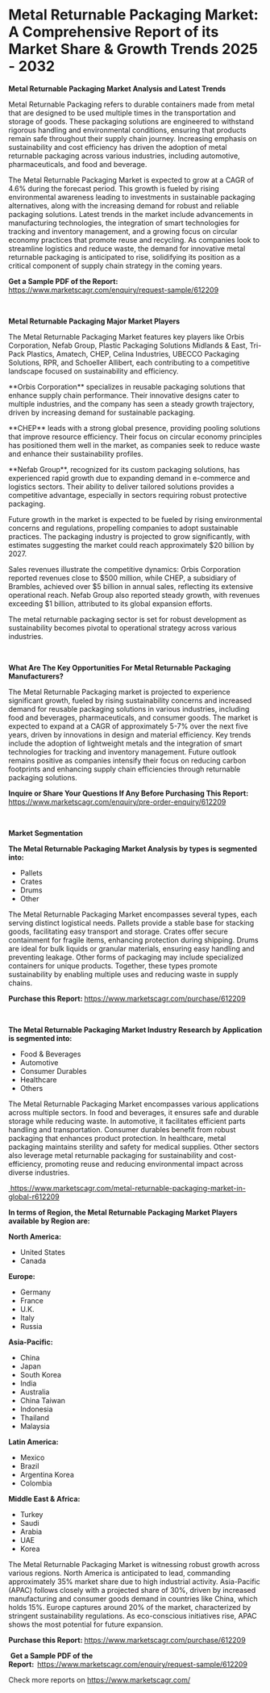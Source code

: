 <p><h1>Metal Returnable Packaging Market: A Comprehensive Report of its Market Share & Growth Trends 2025 - 2032</h1></p><p><strong>Metal Returnable Packaging Market Analysis and Latest Trends</strong></p>
<p><p>Metal Returnable Packaging refers to durable containers made from metal that are designed to be used multiple times in the transportation and storage of goods. These packaging solutions are engineered to withstand rigorous handling and environmental conditions, ensuring that products remain safe throughout their supply chain journey. Increasing emphasis on sustainability and cost efficiency has driven the adoption of metal returnable packaging across various industries, including automotive, pharmaceuticals, and food and beverage.</p><p>The Metal Returnable Packaging Market is expected to grow at a CAGR of 4.6% during the forecast period. This growth is fueled by rising environmental awareness leading to investments in sustainable packaging alternatives, along with the increasing demand for robust and reliable packaging solutions. Latest trends in the market include advancements in manufacturing technologies, the integration of smart technologies for tracking and inventory management, and a growing focus on circular economy practices that promote reuse and recycling. As companies look to streamline logistics and reduce waste, the demand for innovative metal returnable packaging is anticipated to rise, solidifying its position as a critical component of supply chain strategy in the coming years.</p></p>
<p><strong>Get a Sample PDF of the Report:&nbsp;</strong> <a href="https://www.marketscagr.com/enquiry/request-sample/612209?utm_campaign=2990&utm_medium=2&utm_source=Github&utm_content=ia&utm_term=23032025&utm_id=metal-returnable-packaging">https://www.marketscagr.com/enquiry/request-sample/612209</a></p>
<p>&nbsp;</p>
<p><strong>Metal Returnable Packaging Major Market Players</strong></p>
<p><p>The Metal Returnable Packaging Market features key players like Orbis Corporation, Nefab Group, Plastic Packaging Solutions Midlands & East, Tri-Pack Plastics, Amatech, CHEP, Celina Industries, UBECCO Packaging Solutions, RPR, and Schoeller Allibert, each contributing to a competitive landscape focused on sustainability and efficiency.</p><p>**Orbis Corporation** specializes in reusable packaging solutions that enhance supply chain performance. Their innovative designs cater to multiple industries, and the company has seen a steady growth trajectory, driven by increasing demand for sustainable packaging. </p><p>**CHEP** leads with a strong global presence, providing pooling solutions that improve resource efficiency. Their focus on circular economy principles has positioned them well in the market, as companies seek to reduce waste and enhance their sustainability profiles.</p><p>**Nefab Group**, recognized for its custom packaging solutions, has experienced rapid growth due to expanding demand in e-commerce and logistics sectors. Their ability to deliver tailored solutions provides a competitive advantage, especially in sectors requiring robust protective packaging.</p><p>Future growth in the market is expected to be fueled by rising environmental concerns and regulations, propelling companies to adopt sustainable practices. The packaging industry is projected to grow significantly, with estimates suggesting the market could reach approximately $20 billion by 2027.</p><p>Sales revenues illustrate the competitive dynamics: Orbis Corporation reported revenues close to $500 million, while CHEP, a subsidiary of Brambles, achieved over $5 billion in annual sales, reflecting its extensive operational reach. Nefab Group also reported steady growth, with revenues exceeding $1 billion, attributed to its global expansion efforts.</p><p>The metal returnable packaging sector is set for robust development as sustainability becomes pivotal to operational strategy across various industries.</p></p>
<p>&nbsp;</p>
<p><strong>What Are The Key Opportunities For Metal Returnable Packaging Manufacturers?</strong></p>
<p><p>The Metal Returnable Packaging market is projected to experience significant growth, fueled by rising sustainability concerns and increased demand for reusable packaging solutions in various industries, including food and beverages, pharmaceuticals, and consumer goods. The market is expected to expand at a CAGR of approximately 5-7% over the next five years, driven by innovations in design and material efficiency. Key trends include the adoption of lightweight metals and the integration of smart technologies for tracking and inventory management. Future outlook remains positive as companies intensify their focus on reducing carbon footprints and enhancing supply chain efficiencies through returnable packaging solutions.</p></p>
<p><strong>Inquire or Share Your Questions If Any Before Purchasing This Report:</strong> <a href="https://www.marketscagr.com/enquiry/pre-order-enquiry/612209?utm_campaign=2990&utm_medium=2&utm_source=Github&utm_content=ia&utm_term=23032025&utm_id=metal-returnable-packaging">https://www.marketscagr.com/enquiry/pre-order-enquiry/612209</a></p>
<p>&nbsp;</p>
<p><strong>Market Segmentation</strong></p>
<p><strong>The Metal Returnable Packaging Market Analysis by types is segmented into:</strong></p>
<p><ul><li>Pallets</li><li>Crates</li><li>Drums</li><li>Other</li></ul></p>
<p><p>The Metal Returnable Packaging Market encompasses several types, each serving distinct logistical needs. Pallets provide a stable base for stacking goods, facilitating easy transport and storage. Crates offer secure containment for fragile items, enhancing protection during shipping. Drums are ideal for bulk liquids or granular materials, ensuring easy handling and preventing leakage. Other forms of packaging may include specialized containers for unique products. Together, these types promote sustainability by enabling multiple uses and reducing waste in supply chains.</p></p>
<p><strong>Purchase this Report:&nbsp;</strong><a href="https://www.marketscagr.com/purchase/612209?utm_campaign=2990&utm_medium=2&utm_source=Github&utm_content=ia&utm_term=23032025&utm_id=metal-returnable-packaging">https://www.marketscagr.com/purchase/612209</a></p>
<p>&nbsp;</p>
<p><strong>The Metal Returnable Packaging Market Industry Research by Application is segmented into:</strong></p>
<p><ul><li>Food & Beverages</li><li>Automotive</li><li>Consumer Durables</li><li>Healthcare</li><li>Others</li></ul></p>
<p><p>The Metal Returnable Packaging Market encompasses various applications across multiple sectors. In food and beverages, it ensures safe and durable storage while reducing waste. In automotive, it facilitates efficient parts handling and transportation. Consumer durables benefit from robust packaging that enhances product protection. In healthcare, metal packaging maintains sterility and safety for medical supplies. Other sectors also leverage metal returnable packaging for sustainability and cost-efficiency, promoting reuse and reducing environmental impact across diverse industries.</p></p>
<p><a href="https://www.marketscagr.com/metal-returnable-packaging-market-in-global-r612209?utm_campaign=2990&utm_medium=2&utm_source=Github&utm_content=ia&utm_term=23032025&utm_id=metal-returnable-packaging">&nbsp;https://www.marketscagr.com/metal-returnable-packaging-market-in-global-r612209</a></p>
<p><strong>In terms of Region, the Metal Returnable Packaging Market Players available by Region are:</strong></p>
<p>
    <p> <strong> North America: </strong>
        <ul>
            <li>United States</li>
            <li>Canada</li>
        </ul>
        </p> 
    <p> <strong> Europe: </strong>
        <ul>
            <li>Germany</li>
            <li>France</li>
            <li>U.K.</li>
            <li>Italy</li>
            <li>Russia</li>
        </ul>
        </p> 
    <p> <strong> Asia-Pacific: </strong>
        <ul>
            <li>China</li>
            <li>Japan</li>
            <li>South Korea</li>
            <li>India</li>
            <li>Australia</li>
            <li>China Taiwan</li>
            <li>Indonesia</li>
            <li>Thailand</li>
            <li>Malaysia</li>
        </ul>
        </p> 
    <p> <strong> Latin America: </strong>
        <ul>
            <li>Mexico</li>
            <li>Brazil</li>
            <li>Argentina Korea</li>
            <li>Colombia</li>
        </ul>
        </p> 
    <p> <strong> Middle East & Africa: </strong>
        <ul>
            <li>Turkey</li>
            <li>Saudi</li>
            <li>Arabia</li>
            <li>UAE</li>
            <li>Korea</li>
        </ul>
    </p>
    </p>
<p><p>The Metal Returnable Packaging Market is witnessing robust growth across various regions. North America is anticipated to lead, commanding approximately 35% market share due to high industrial activity. Asia-Pacific (APAC) follows closely with a projected share of 30%, driven by increased manufacturing and consumer goods demand in countries like China, which holds 15%. Europe captures around 20% of the market, characterized by stringent sustainability regulations. As eco-conscious initiatives rise, APAC shows the most potential for future expansion.</p></p>
<p><strong>Purchase this Report: </strong><a href="https://www.marketscagr.com/purchase/612209?utm_campaign=2990&utm_medium=2&utm_source=Github&utm_content=ia&utm_term=23032025&utm_id=metal-returnable-packaging">https://www.marketscagr.com/purchase/612209</a></p>
<p>&nbsp;<strong>Get a Sample PDF of the Report:&nbsp;&nbsp;</strong><a href="https://www.marketscagr.com/enquiry/request-sample/612209?utm_campaign=2990&utm_medium=2&utm_source=Github&utm_content=ia&utm_term=23032025&utm_id=metal-returnable-packaging">https://www.marketscagr.com/enquiry/request-sample/612209</a></p>
<p><strong></strong></p>
<p>Check more reports on <a href="https://www.marketscagr.com/?utm_campaign=2990&utm_medium=2&utm_source=Github&utm_content=ia&utm_term=23032025&utm_id=metal-returnable-packaging">https://www.marketscagr.com/</a></p>